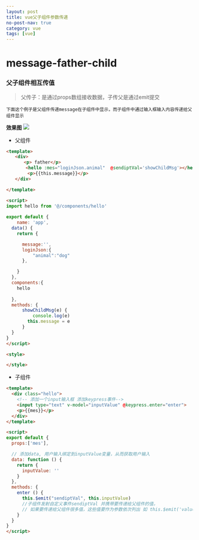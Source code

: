 ```yaml
---
layout: post
title: vue父子组件参数传递
no-post-nav: true
category: vue
tags: [vue] 
---
```


# message-father-child

### 父子组件相互传值

> 父传子：是通过props数组接收数据，子传父是通过emit提交

`下面这个例子是父组件传递message在子组件中显示，而子组件中通过输入框输入内容传递给父组件显示`

<b>效果图</b>
![](https://despairyoke.github.io/assets/images/2018/vue/vue-message.jpg)


* 父组件
``` html
<template>
　　<div>
　　　　<p> father</p>
   　　 <hello :mes="loginJson.animal"  @sendiptVal='showChildMsg'></hello>
        <p>{{this.message}}</p>
　　</div>

</template>

<script>
import hello from '@/components/hello'
    
export default {
    name: 'app',
  data() {
    return {

      message:'',
      loginJson:{
          "animal":"dog"
      },

    }
  },
  components:{
    hello
      
  },
  methods: {
      showChildMsg(e) {
          console.log(e)
        this.message = e
      }
  }
}
</script>

<style>

</style>
```

* 子组件

``` html
<template>
  <div class="hello">
    <!-- 添加一个input输入框 添加keypress事件-->
    <input type="text" v-model="inputValue" @keypress.enter="enter">
    <p>{{mes}}</p>
  </div>
</template>

<script>
export default {
  props:['mes'],

  // 添加data, 用户输入绑定到inputValue变量，从而获取用户输入
  data: function () {
    return {
      inputValue: ''  
    }
  },
  methods: {
    enter () {
      this.$emit("sendiptVal", this.inputValue) 
      //子组件发射自定义事件sendiptVal 并携带要传递给父组件的值，
      // 如果要传递给父组件很多值，这些值要作为参数依次列出 如 this.$emit('valueUp', this.inputValue, this.mesFather); 
    }
  }
}
</script>
```